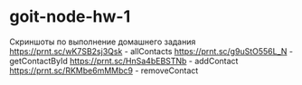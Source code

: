# goit-node-hw-1

Скриншоты по выполнение домашнего задания
https://prnt.sc/wK7SB2sj3Qsk - allContacts
https://prnt.sc/g9uStO556L_N - getContactById
https://prnt.sc/HnSa4bEBSTNb - addContact
https://prnt.sc/RKMbe6mMMbc9 - removeContact
